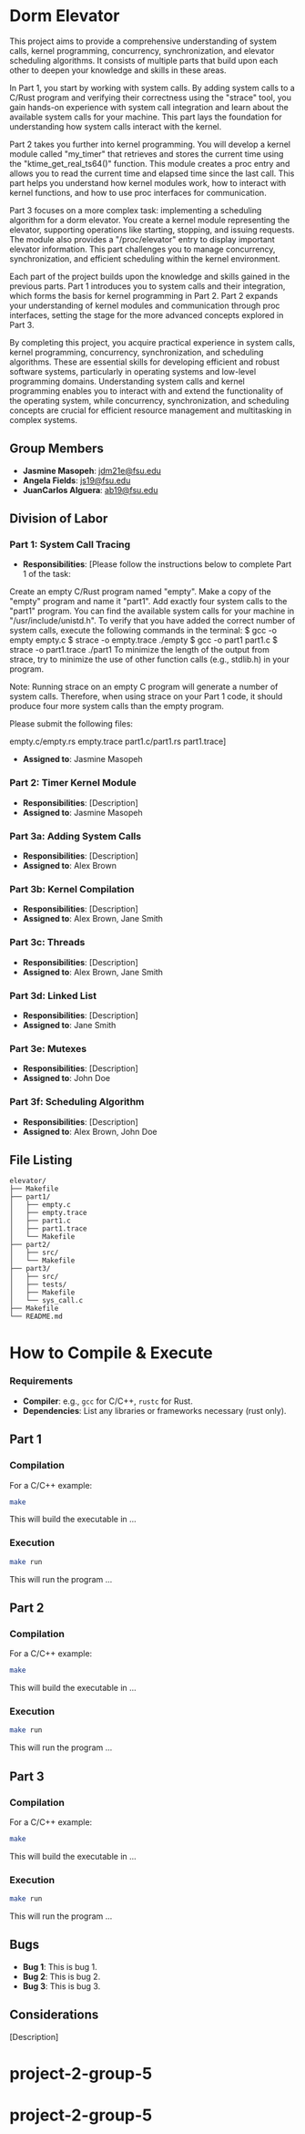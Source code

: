 # Dorm Elevator

This project aims to provide a comprehensive understanding of system calls, kernel programming, concurrency, synchronization, and elevator scheduling algorithms. It consists of multiple parts that build upon each other to deepen your knowledge and skills in these areas.

In Part 1, you start by working with system calls. By adding system calls to a C/Rust program and verifying their correctness using the "strace" tool, you gain hands-on experience with system call integration and learn about the available system calls for your machine. This part lays the foundation for understanding how system calls interact with the kernel.

Part 2 takes you further into kernel programming. You will develop a kernel module called "my_timer" that retrieves and stores the current time using the "ktime_get_real_ts64()" function. This module creates a proc entry and allows you to read the current time and elapsed time since the last call. This part helps you understand how kernel modules work, how to interact with kernel functions, and how to use proc interfaces for communication.

Part 3 focuses on a more complex task: implementing a scheduling algorithm for a dorm elevator. You create a kernel module representing the elevator, supporting operations like starting, stopping, and issuing requests. The module also provides a "/proc/elevator" entry to display important elevator information. This part challenges you to manage concurrency, synchronization, and efficient scheduling within the kernel environment.

Each part of the project builds upon the knowledge and skills gained in the previous parts. Part 1 introduces you to system calls and their integration, which forms the basis for kernel programming in Part 2. Part 2 expands your understanding of kernel modules and communication through proc interfaces, setting the stage for the more advanced concepts explored in Part 3.

By completing this project, you acquire practical experience in system calls, kernel programming, concurrency, synchronization, and scheduling algorithms. These are essential skills for developing efficient and robust software systems, particularly in operating systems and low-level programming domains. Understanding system calls and kernel programming enables you to interact with and extend the functionality of the operating system, while concurrency, synchronization, and scheduling concepts are crucial for efficient resource management and multitasking in complex systems.

## Group Members
- **Jasmine Masopeh**: jdm21e@fsu.edu
- **Angela Fields**: js19@fsu.edu
- **JuanCarlos Alguera**: ab19@fsu.edu
## Division of Labor

### Part 1: System Call Tracing
- **Responsibilities**: [Please follow the instructions below to complete Part 1 of the task:

Create an empty C/Rust program named "empty".
Make a copy of the "empty" program and name it "part1".
Add exactly four system calls to the "part1" program. You can find the available system calls for your machine in "/usr/include/unistd.h".
To verify that you have added the correct number of system calls, execute the following commands in the terminal:
$ gcc -o empty empty.c
$ strace -o empty.trace ./empty
$ gcc -o part1 part1.c
$ strace -o part1.trace ./part1
To minimize the length of the output from strace, try to minimize the use of other function calls (e.g., stdlib.h) in your program.

Note: Running strace on an empty C program will generate a number of system calls. Therefore, when using strace on your Part 1 code, it should produce four more system calls than the empty program.

Please submit the following files:

empty.c/empty.rs
empty.trace
part1.c/part1.rs
part1.trace]
- **Assigned to**: Jasmine Masopeh

### Part 2: Timer Kernel Module
- **Responsibilities**: [Description]
- **Assigned to**: Jasmine Masopeh

### Part 3a: Adding System Calls
- **Responsibilities**: [Description]
- **Assigned to**: Alex Brown

### Part 3b: Kernel Compilation
- **Responsibilities**: [Description]
- **Assigned to**: Alex Brown, Jane Smith

### Part 3c: Threads
- **Responsibilities**: [Description]
- **Assigned to**: Alex Brown, Jane Smith

### Part 3d: Linked List
- **Responsibilities**: [Description]
- **Assigned to**: Jane Smith

### Part 3e: Mutexes
- **Responsibilities**: [Description]
- **Assigned to**: John Doe

### Part 3f: Scheduling Algorithm
- **Responsibilities**: [Description]
- **Assigned to**: Alex Brown, John Doe

## File Listing
```
elevator/
├── Makefile
├── part1/
│   ├── empty.c
│   ├── empty.trace
│   ├── part1.c
│   ├── part1.trace
│   └── Makefile
├── part2/
│   ├── src/
│   └── Makefile
├── part3/
│   ├── src/
│   ├── tests/
│   ├── Makefile
│   └── sys_call.c
├── Makefile
└── README.md

```
# How to Compile & Execute

### Requirements
- **Compiler**: e.g., `gcc` for C/C++, `rustc` for Rust.
- **Dependencies**: List any libraries or frameworks necessary (rust only).

## Part 1

### Compilation
For a C/C++ example:
```bash
make
```
This will build the executable in ...
### Execution
```bash
make run
```
This will run the program ...

## Part 2

### Compilation
For a C/C++ example:
```bash
make
```
This will build the executable in ...
### Execution
```bash
make run
```
This will run the program ...


## Part 3

### Compilation
For a C/C++ example:
```bash
make
```
This will build the executable in ...
### Execution
```bash
make run
```
This will run the program ...


## Bugs
- **Bug 1**: This is bug 1.
- **Bug 2**: This is bug 2.
- **Bug 3**: This is bug 3.

## Considerations
[Description]
# project-2-group-5
# project-2-group-5
